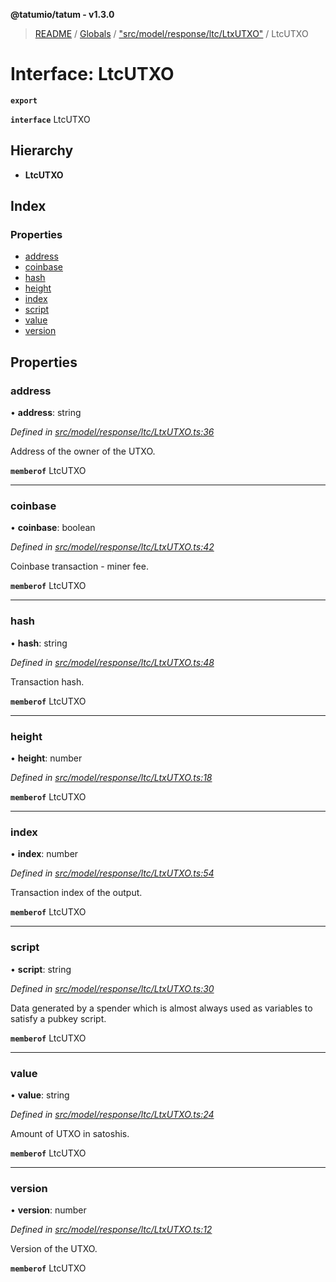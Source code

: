 **@tatumio/tatum - v1.3.0**

> [README](../README.md) / [Globals](../globals.md) / ["src/model/response/ltc/LtxUTXO"](../modules/_src_model_response_ltc_ltxutxo_.md) / LtcUTXO

# Interface: LtcUTXO

**`export`** 

**`interface`** LtcUTXO

## Hierarchy

* **LtcUTXO**

## Index

### Properties

* [address](_src_model_response_ltc_ltxutxo_.ltcutxo.md#address)
* [coinbase](_src_model_response_ltc_ltxutxo_.ltcutxo.md#coinbase)
* [hash](_src_model_response_ltc_ltxutxo_.ltcutxo.md#hash)
* [height](_src_model_response_ltc_ltxutxo_.ltcutxo.md#height)
* [index](_src_model_response_ltc_ltxutxo_.ltcutxo.md#index)
* [script](_src_model_response_ltc_ltxutxo_.ltcutxo.md#script)
* [value](_src_model_response_ltc_ltxutxo_.ltcutxo.md#value)
* [version](_src_model_response_ltc_ltxutxo_.ltcutxo.md#version)

## Properties

### address

•  **address**: string

*Defined in [src/model/response/ltc/LtxUTXO.ts:36](https://github.com/tatumio/tatum-js/blob/31bb1b4/src/model/response/ltc/LtxUTXO.ts#L36)*

Address of the owner of the UTXO.

**`memberof`** LtcUTXO

___

### coinbase

•  **coinbase**: boolean

*Defined in [src/model/response/ltc/LtxUTXO.ts:42](https://github.com/tatumio/tatum-js/blob/31bb1b4/src/model/response/ltc/LtxUTXO.ts#L42)*

Coinbase transaction - miner fee.

**`memberof`** LtcUTXO

___

### hash

•  **hash**: string

*Defined in [src/model/response/ltc/LtxUTXO.ts:48](https://github.com/tatumio/tatum-js/blob/31bb1b4/src/model/response/ltc/LtxUTXO.ts#L48)*

Transaction hash.

**`memberof`** LtcUTXO

___

### height

•  **height**: number

*Defined in [src/model/response/ltc/LtxUTXO.ts:18](https://github.com/tatumio/tatum-js/blob/31bb1b4/src/model/response/ltc/LtxUTXO.ts#L18)*

**`memberof`** LtcUTXO

___

### index

•  **index**: number

*Defined in [src/model/response/ltc/LtxUTXO.ts:54](https://github.com/tatumio/tatum-js/blob/31bb1b4/src/model/response/ltc/LtxUTXO.ts#L54)*

Transaction index of the output.

**`memberof`** LtcUTXO

___

### script

•  **script**: string

*Defined in [src/model/response/ltc/LtxUTXO.ts:30](https://github.com/tatumio/tatum-js/blob/31bb1b4/src/model/response/ltc/LtxUTXO.ts#L30)*

Data generated by a spender which is almost always used as variables to satisfy a pubkey script.

**`memberof`** LtcUTXO

___

### value

•  **value**: string

*Defined in [src/model/response/ltc/LtxUTXO.ts:24](https://github.com/tatumio/tatum-js/blob/31bb1b4/src/model/response/ltc/LtxUTXO.ts#L24)*

Amount of UTXO in satoshis.

**`memberof`** LtcUTXO

___

### version

•  **version**: number

*Defined in [src/model/response/ltc/LtxUTXO.ts:12](https://github.com/tatumio/tatum-js/blob/31bb1b4/src/model/response/ltc/LtxUTXO.ts#L12)*

Version of the UTXO.

**`memberof`** LtcUTXO
